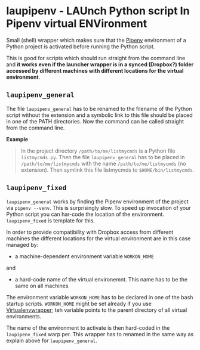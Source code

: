 # laupipenv - LAUnch Python script In Pipenv virtual ENVironment

Small (shell) wrapper which makes sure that the [Pipenv][] environment
of a Python project is activated before running the Python
script. 

This is good for scripts which should run straight from the command
line and **it works even if the launcher wrapper is in a synced
(Dropbox?) folder accessed by different machines with different
locations for the virtual environment**.

## `laupipenv_general`

The file `laupipenv_general` has to be renamed to the filename of the
Python script without the extension and a symbolic link to this file
should be placed in one of the PATH directories. Now the command can
be called straight from the command line.

**Example**

> In the project directory `/path/to/me/listmycmds` is a Python
file `listmycmds.py`. Then the file `laupipenv_general` has to be placed
in `/path/to/me/listmycmds` with the name `/path/to/me/listmycmds` (no
extension). Then symlink this file listmycmds to `$HOME/bin/listmycmds`.


## `laupipenv_fixed`

`laupipenv_general` works by finding the Pipenv environment of the
project via `pipenv --venv`. This is surprisingly slow. To speed up
invocation of your Python script you can har-code the location of the
environment. `laupipenv_fixed` is template for this.

In order to provide compatibility with Dropbox access from different
machines the different locations for the virtual environment are in
this case managed by:

* a machine-dependent environment variable `WORKON_HOME` 

and

* a hard-code name of the virtual environemnt. This name has to be the same on all machines

The environment variable `WORKON_HOME` has to be declared in one of the bash startup scripts. `WORKON_HOME` might be set already if you use [Virtualenvwrapper][]; teh variable points to the parent directory of all virtual environments.

The name of the environment to activate is then hard-coded in the `laupipenv_fixed` warp per. This wrapper has to renamed in the same way as explain above for `laupipenv_general`.


[Pipenv]: https://docs.pipenv.org/
[Virtualenvwrapper]: http://virtualenvwrapper.readthedocs.io/

<!--  LocalWords:  listmycmds laupipenv Pipenv
 -->

